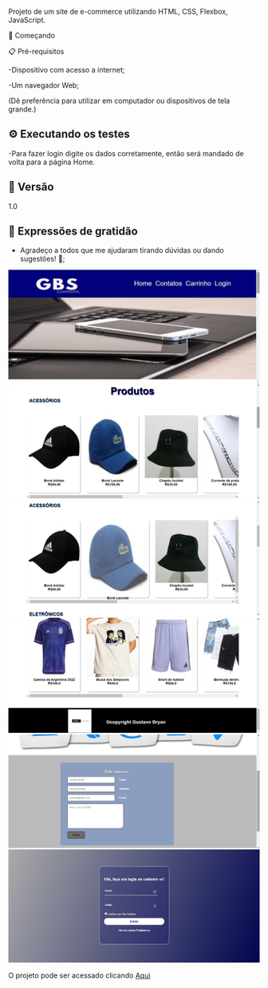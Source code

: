 Projeto de um site de e-commerce utilizando HTML, CSS, Flexbox, JavaScript.

🚀 Começando


📋 Pré-requisitos

-Dispositivo com acesso a internet; 

-Um navegador Web;

(Dê preferência para utilizar em computador ou dispositivos de tela grande.)


## ⚙️ Executando os testes

-Para fazer login digite os dados corretamente, então será mandado de volta para a página Home.

## 📌 Versão
1.0

## 🎁 Expressões de gratidão

* Agradeço a todos que me ajudaram tirando dúvidas ou dando sugestões! 🍺;

![Imagem cabeçalho](/Assets/img/img1.jpeg)
![Sessão produtos](/Assets/img/img2.jpeg)
![Sessão produtos hover](/Assets/img/img3.jpeg)
![Sessão produtos e rodapé](/Assets/img/img4.jpeg)
![Form contato](/Assets/img/img5.jpeg)
![Form login](/Assets/img/img6.jpeg)


O projeto pode ser acessado clicando [Aqui](https://ecommerce-gbs.netlify.app/)
